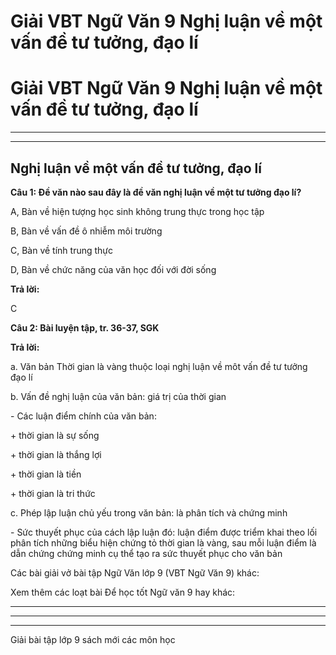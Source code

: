 # Giải VBT Ngữ Văn 9 Nghị luận về một vấn đề tư tưởng, đạo lí

# Giải VBT Ngữ Văn 9 Nghị luận về một vấn đề tư tưởng, đạo lí

* * *

* * *

## Nghị luận về một vấn đề tư tưởng, đạo lí

**Câu 1: Đề văn nào sau đây là đề văn nghị luận về một tư tưởng đạo lí?**

A, Bàn về hiện tượng học sinh không trung thực trong học tập

B, Bàn về vấn đề ô nhiễm môi trường

C, Bàn về tính trung thực

D, Bàn về chức năng của văn học đối với đời sống

**Trả lời:**

C

**Câu 2: Bài luyện tập, tr. 36-37, SGK**

**Trả lời:**

a. Văn bản Thời gian là vàng thuộc loại nghị luận về môt vấn đề tư tưởng đạo lí

b. Vấn đề nghị luận của văn bản: giá trị của thời gian

\- Các luận điểm chính của văn bản: 

\+ thời gian là sự sống

\+ thời gian là thắng lợi

\+ thời gian là tiền

\+ thời gian là tri thức

c. Phép lập luận chủ yếu trong văn bản: là phân tích và chứng minh

\- Sức thuyết phục của cách lập luận đó: luận điểm được triểm khai theo lối phân tích những biểu hiện chứng tỏ thời gian là vàng, sau mỗi luận điểm là dẫn chứng chứng minh cụ thể tạo ra sức thuyết phục cho văn bản

Các bài giải vở bài tập Ngữ Văn lớp 9 (VBT Ngữ Văn 9) khác:

Xem thêm các loạt bài Để học tốt Ngữ văn 9 hay khác:

* * *

* * *

* * *

Giải bài tập lớp 9 sách mới các môn học
